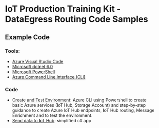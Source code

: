 # IoT Production Training Kit - DataEgress Routing Code Samples

## Example Code

### Tools:

* [Azure Visual Studio Code](https://azure.microsoft.com/en-us/products/visual-studio-code/)
* [Microsoft dotnet 6.0](https://dotnet.microsoft.com/en-us/download/dotnet/6.0)
* [Microsoft PowerShell](https://learn.microsoft.com/en-us/shows/it-ops-talk/how-to-install-powershell-7)
* [Azure Command Line Interface (CLI)](https://learn.microsoft.com/en-us/cli/azure/install-azure-cli)

### Code

* [Create and Test Environment](./CLI/): Azure CLI using Powershell to create basic Azure services (IoT Hub, Storage Account) and step-by-step guidance to create Azure IoT Hub endpoints, IoT Hub routing, Message Enrichment and to test the environment.
* [Send data to IoT Hub](./src/DataIngest-DeviceSimulator/): simplified c# app
